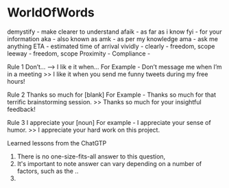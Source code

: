 # WorldOfWords

demystify - make clearer to understand 
afaik - as far as i know
fyi - for your information
aka - also known as
amk - as per my knowledge 
ama - ask me anything
ETA - estimated time of arrival
vividly - clearly  - freedom, scope 
leeway - freedom, scope 
Proximity - 
Compliance - 

Rule 1   Don’t… —> I lik
e it when… 
For Example - Don’t message me when I’m in a meeting >> I like it when you send me funny tweets during my free hours!

Rule 2   Thanks so much for [blank]
For Example - Thanks so much for that terrific brainstorming session. >> Thanks so much for your insightful feedback!

Rule 3   I appreciate your [noun]
For example - I appreciate your sense of humor. >> I appreciate your hard work on this project.


Learned lessons from the ChatGTP 
1.  There is no one-size-fits-all answer to this question, 
2.  It's important to note answer can vary depending on a number of factors, such as the ..
3.  
